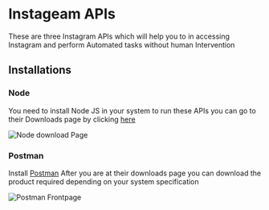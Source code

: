 # Instageam APIs

These are three Instagram APIs which will help you to in accessing Instagram and perform Automated tasks without human Intervention

## Installations


### Node

You need to install Node JS in your system to run these APIs
you can go to their Downloads page by clicking [here](https://nodejs.org/en/download/)

![Node download Page](https://www.webfx.com/blog/images/assets/cdn.sixrevisions.com/0456-01-node-installer-download-page.jpg)

### Postman

Install [Postman](https://www.getpostman.com/downloads/)
After you are at their downloads page you can download the product required depending on your system specification
 
![Postman Frontpage](https://developer.foursquare.com/docs/images/postman-configure-1.png)

